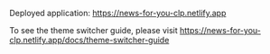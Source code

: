 Deployed application: https://news-for-you-clp.netlify.app

To see the theme switcher guide, please visit https://news-for-you-clp.netlify.app/docs/theme-switcher-guide
